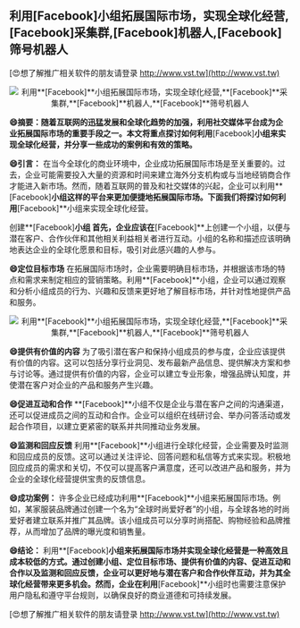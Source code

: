 ## **利用**[Facebook]**小组拓展国际市场，实现全球化经营,**[Facebook]**采集群,**[Facebook]**机器人,**[Facebook]**筛号机器人**

[😍想了解推广相关软件的朋友请登录 http://www.vst.tw](http://www.vst.tw)

 <center><img src="https://vst.tw/MP4/tuiguang/png/4.png" alt="利用**[Facebook]**小组拓展国际市场，实现全球化经营,**[Facebook]**采集群,**[Facebook]**机器人,**[Facebook]**筛号机器人"></center>

**😄摘要：随着互联网的迅猛发展和全球化趋势的加强，利用社交媒体平台成为企业拓展国际市场的重要手段之一。本文将重点探讨如何利用**[Facebook]**小组来实现全球化经营，并分享一些成功的案例和有效的策略。**

**😄引言：**
在当今全球化的商业环境中，企业成功拓展国际市场是至关重要的。过去，企业可能需要投入大量的资源和时间来建立海外分支机构或与当地经销商合作才能进入新市场。然而，随着互联网的普及和社交媒体的兴起，企业可以利用**[Facebook]**小组这样的平台来更加便捷地拓展国际市场。下面我们将探讨如何利用**[Facebook]**小组来实现全球化经营。

创建**[Facebook]**小组
首先，企业应该在**[Facebook]**上创建一个小组，以便与潜在客户、合作伙伴和其他相关利益相关者进行互动。小组的名称和描述应该明确地表达企业的全球化愿景和目标，吸引对此感兴趣的人参与。

**😄定位目标市场**
在拓展国际市场时，企业需要明确目标市场，并根据该市场的特点和需求来制定相应的营销策略。利用**[Facebook]**小组，企业可以通过观察和分析小组成员的行为、兴趣和反馈来更好地了解目标市场，并针对性地提供产品和服务。

 <center><img src="https://vst.tw/MP4/tuiguang/png/1.png" alt="利用**[Facebook]**小组拓展国际市场，实现全球化经营,**[Facebook]**采集群,**[Facebook]**机器人,**[Facebook]**筛号机器人"></center>

**😄提供有价值的内容**
为了吸引潜在客户和保持小组成员的参与度，企业应该提供有价值的内容。这可以包括分享行业洞见、发布最新产品信息、提供解决方案和参与讨论等。通过提供有价值的内容，企业可以建立专业形象，增强品牌认知度，并使潜在客户对企业的产品和服务产生兴趣。

**😄促进互动和合作**
**[Facebook]**小组不仅是企业与潜在客户之间的沟通渠道，还可以促进成员之间的互动和合作。企业可以组织在线研讨会、举办问答活动或发起合作项目，以建立更紧密的联系并共同推动业务发展。

**😄监测和回应反馈**
利用**[Facebook]**小组进行全球化经营，企业需要及时监测和回应成员的反馈。这可以通过关注评论、回答问题和私信等方式来实现。积极地回应成员的需求和关切，不仅可以提高客户满意度，还可以改进产品和服务，并为企业的全球化经营提供宝贵的反馈信息。

**😄成功案例：**
许多企业已经成功利用**[Facebook]**小组来拓展国际市场。例如，某家服装品牌通过创建一个名为“全球时尚爱好者”的小组，与全球各地的时尚爱好者建立联系并推广其品牌。该小组成员可以分享时尚搭配、购物经验和品牌推荐，从而增加了品牌的曝光度和销售量。

**😄结论：**
利用**[Facebook]**小组来拓展国际市场并实现全球化经营是一种高效且成本较低的方式。通过创建小组、定位目标市场、提供有价值的内容、促进互动和合作以及监测和回应反馈，企业可以更好地与潜在客户和合作伙伴互动，并为其全球化经营带来更多机会。然而，企业在利用**[Facebook]**小组时也需要注意保护用户隐私和遵守平台规则，以确保良好的商业道德和可持续发展。

[😍想了解推广相关软件的朋友请登录 http://www.vst.tw](http://www.vst.tw)



